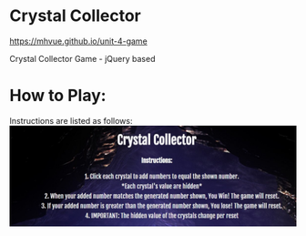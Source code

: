 # Crystal Collector
https://mhvue.github.io/unit-4-game

Crystal Collector Game - jQuery based 

# How to Play:
Instructions are listed as follows: 
<img src="assets/images/CrystalCollectorLogo.jpg">

